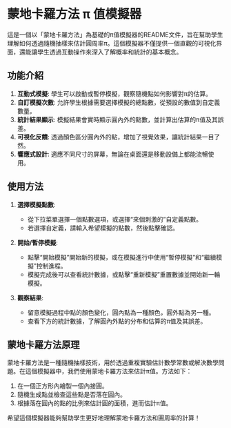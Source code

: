 # 蒙地卡羅方法 π 值模擬器

這是一個以「蒙地卡羅方法」為基礎的π值模擬器的README文件，旨在幫助學生理解如何透過隨機抽樣來估計圓周率π。這個模擬器不僅提供一個直觀的可視化界面，還能讓學生透過互動操作來深入了解概率和統計的基本概念。

## 功能介紹

1. **互動式模擬**: 學生可以啟動或暫停模擬，觀察隨機點如何影響對π的估算。
2. **自訂模擬次數**: 允許學生根據需要選擇模擬的總點數，從預設的數值到自定義數量。
3. **統計結果顯示**: 模擬結果會實時顯示圓內外的點數，並計算出估算的π值及其誤差。
4. **可視化反饋**: 透過顏色區分圓內外的點，增加了視覺效果，讓統計結果一目了然。
5. **響應式設計**: 適應不同尺寸的屏幕，無論在桌面還是移動設備上都能流暢使用。

## 使用方法

1. **選擇模擬點數**:
   - 從下拉菜單選擇一個點數選項，或選擇“來個刺激的”自定義點數。
   - 若選擇自定義，請輸入希望模擬的點數，然後點擊確認。

2. **開始/暫停模擬**:
   - 點擊“開始模擬”開始新的模擬，或在模擬進行中使用“暫停模擬”和“繼續模擬”控制進程。
   - 模擬完成後可以查看統計數據，或點擊“重新模擬”重置數據並開始新一輪模擬。

3. **觀察結果**:
   - 留意模擬過程中點的顏色變化，圓內點為一種顏色，圓外點為另一種。
   - 查看下方的統計數據，了解圓內外點的分布和估算的π值及其誤差。

## 蒙地卡羅方法原理

蒙地卡羅方法是一種隨機抽樣技術，用於透過重複實驗估計數學常數或解決數學問題。在這個模擬器中，我們使用蒙地卡羅方法來估計π值。方法如下：

1. 在一個正方形內繪製一個內接圓。
2. 隨機生成點並檢查這些點是否落在圓內。
3. 根據落在圓內的點的比例來估計圓的面積，進而估計π值。

希望這個模擬器能夠幫助學生更好地理解蒙地卡羅方法和圓周率的計算！
